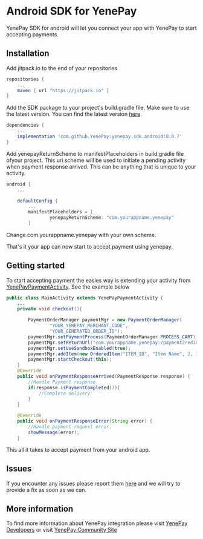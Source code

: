 # Android SDK for YenePay
YenePay SDK for android will let you connect your app with YenePay to start accepting payments. 

## Installation
Add jitpack.io to the end of your repositories
```gradle
repositories {
    ...
    maven { url "https://jitpack.io" }
}
```
Add the SDK package to your project's build.gradle file. Make sure to use the latest version. You can find the latest version [here](https://https://github.com/YenePay/yenepay.sdk.android/releases).
```gradle
dependencies {
    ...
    implementation 'com.github.YenePay:yenepay.sdk.android:0.0.7'
}
```
Add yenepayReturnScheme to manifestPlaceholders in build.gradle file ofyour project. This uri scheme will be used to initiate a pending activity when payment response arrived. This  can be anything that is unique to your activity.

```gradle
android {
    ...

    defaultConfig {
        ...
        manifestPlaceholders = [
                yenepayReturnScheme: "com.yourappname.yenepay"
        ]

```
Change com.yourappname.yenepay with your own scheme. 


That's it your app can now start to accept payment using yenepay.

## Getting started

To start accepting payment the easies way is extending your activity from [YenePayPaymentActivity](https://https://github.com/YenePay/yenepay.sdk.android/blob/master/yeneSDK/src/main/java/com/yenepaySDK/YenePayPaymentActivity.java). See the example below

```Java
public class MainActivity extends YenePayPaymentActivity {
    ...
    private void checkout(){

        PaymentOrderManager paymentMgr = new PaymentOrderManager(
                "YOUR_YENEPAY_MERCHANT_CODE",
                "YOUR_GENERATED_ORDER_ID");
        paymentMgr.setPaymentProcess(PaymentOrderManager.PROCESS_CART);
        paymentMgr.setReturnUrl("com.yourappname.yenepay:/payment2redirect");
        paymentMgr.setUseSandboxEnabled(true);
        paymentMgr.addItem(new OrderedItem("ITEM_ID", "Item Name", 2, 12.70));
        paymentMgr.startCheckout(this);
    }
    @Override
    public void onPaymentResponseArrived(PaymentResponse response) {
        //Handle Payment response
        if(response.isPaymentCompleted()){
            //Complete delivery
        }
    }

    @Override
    public void onPaymentResponseError(String error) {
        //Handle payment request error.
        showMessage(error);
    }

```
This all it takes to accept payment from your android app. 

## Issues
If you encounter any issues please report them [here](https://github.com/YenePay/yenepay.sdk.android/issues) and we will try to provide a fix as soon as we can.

## More information

To find more information about YenePay integration please visit [YenePay Developers](https://yenepay.com/developers) or visit [YenePay Community Site](https://community.yenepay.com)